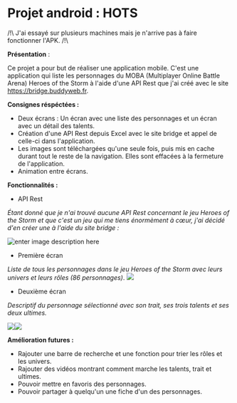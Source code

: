 

# Projet android : HOTS

/!\ J'ai essayé sur plusieurs machines mais je n'arrive pas à faire fonctionner l'APK. /!\

**Présentation** :

Ce projet a pour but de réaliser une application mobile. 
C'est une application qui liste les personnages du MOBA (Multiplayer Online Battle Arena) Heroes of the Storm à l'aide d'une API Rest que j'ai créé avec le site https://bridge.buddyweb.fr.

**Consignes réspéctées :**

 - Deux écrans : Un écran avec une liste des personnages et un écran avec un détail des talents. 
 - Création d'une API Rest depuis Excel avec le site bridge et appel de celle-ci dans l'application.
 - Les images sont téléchargées qu'une seule fois, puis mis en cache durant tout le reste de la navigation. Elles sont effacées à la fermeture de l'application. 
 - Animation entre écrans.


**Fonctionnalités :**
 
 - API Rest
 
*Étant donné que je n'ai trouvé aucune API Rest concernant le jeu Heroes of the Storm et que c'est un jeu qui me tiens énormèment à cœur, j'ai décidé d'en créer une à l'aide du site bridge :* 
 
![enter image description here](https://lh3.googleusercontent.com/dqUUgyQOJ9zDOSQm3Y6wxOg4bdpB2KzY6kIslttf5xFY3vxeko72Ham9lXPAW3imaZ84pMIb-9WToQ "API")


 - Première écran

 *Liste de tous les personnages dans le jeu Heroes of the Storm avec leurs univers et leurs rôles (86 personnages)*. 
 ![
](https://lh3.googleusercontent.com/yHe077gma-USCXlU6ZQlbquDsoc2XoSEr88juFu5Tq6izGne9i4NTQCZ5gUYnzbjp_BYCOWgng-uVA "hots")


 - Deuxième écran
 
 *Descriptif du personnage sélectionné avec son trait, ses trois talents et ses deux ultimes.* 
 
![
](https://lh3.googleusercontent.com/Xw2T23m4ZVFTH-UaV3Z0oiw5r5LhGkEbwzW0uoi1iR7cEqGDAbVMVVHenvNugIidqBI16ZckRpM6nA "hots2")![
](https://lh3.googleusercontent.com/4-M6uKHFAwuFl6IpPHyw0MkC_e2uhOfMVJbWoCG8UeFfooCGtltq4pdp3Oyj-m6_HKjLxZKriKcSgA "hots3")

**Amélioration futures :** 

 - Rajouter une barre de recherche et une fonction pour trier les rôles et les univers.
 - Rajouter des vidéos montrant comment marche les talents, trait et ultimes. 
 - Pouvoir mettre en favoris des personnages.
 - Pouvoir partager à quelqu'un une fiche d'un des personnages. 

